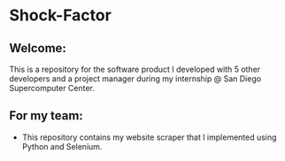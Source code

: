 # Shock-Factor<br>
## Welcome:<br>
This is a repository for the software product I developed with 5 other developers and a project manager during my internship @ San Diego Supercomputer Center.<br>

## For my team:
- This repository contains my website scraper that I implemented using Python and Selenium.
